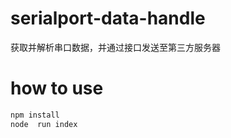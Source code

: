 # serialport-data-handle
获取并解析串口数据，并通过接口发送至第三方服务器

# how to use

```bash
npm install
node  run index
```
